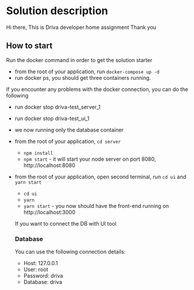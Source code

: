 # Solution description 

Hi there, 
This is Driva developer home assignment 
Thank you

## How to start
Run the docker command in order to get the solution starter



- from the root of your application, run `docker-compose up -d`
- run docker ps, you should get three containers running.

If you encounter any problems with the docker connection,
you can do the following
- run docker stop driva-test_server_1 
- run docker stop driva-test_ui_1
- we now running only the database container
- from the root of your application, `cd server`
  - `npm install`
  - `npm start` -  it will start your node server on port 8080, http://localhost:8080
- from the root of your application, open second terminal, run `cd ui` and `yarn start`
  - `cd ui`
  - `yarn`
  - `yarn start` - you now should have the front-end running on http://localhost:3000

  If you want to connect the DB with UI tool

  ### Database
  
  You can use the following connection details:
  - Host: 127.0.0.1
  - User: root
  - Password: driva  
  - Database: driva






